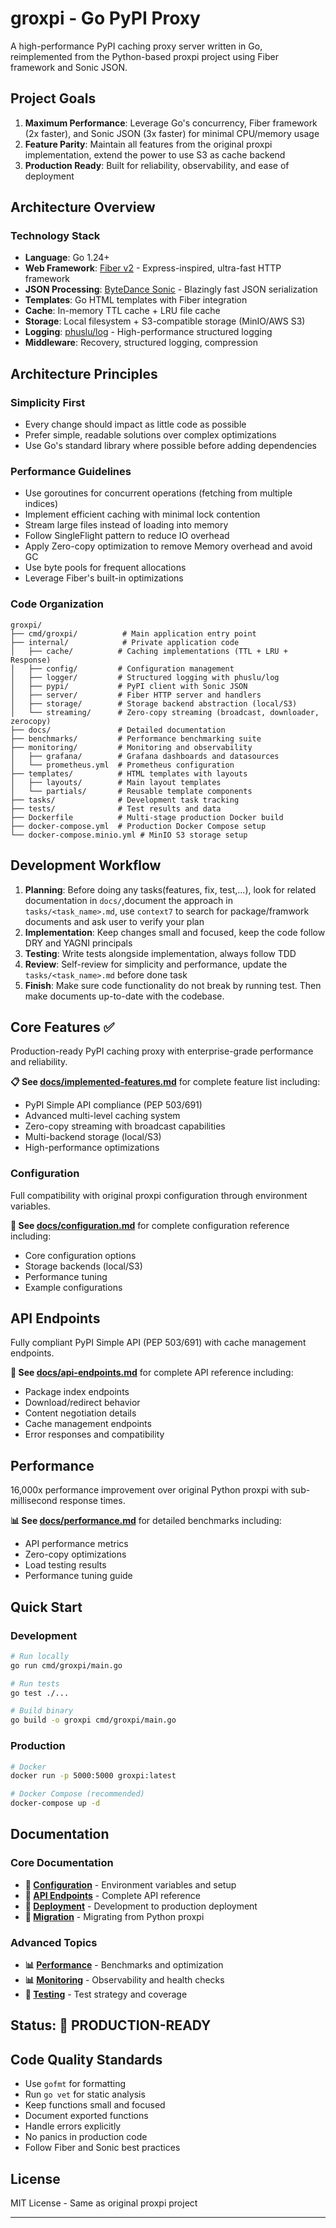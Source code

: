 # groxpi - Go PyPI Proxy

A high-performance PyPI caching proxy server written in Go, reimplemented from the Python-based proxpi project using Fiber framework and Sonic JSON.

## Project Goals

1. **Maximum Performance**: Leverage Go's concurrency, Fiber framework (2x faster), and Sonic JSON (3x faster) for minimal CPU/memory usage
2. **Feature Parity**: Maintain all features from the original proxpi implementation, extend the power to use S3 as cache backend
3. **Production Ready**: Built for reliability, observability, and ease of deployment

## Architecture Overview

### Technology Stack
- **Language**: Go 1.24+
- **Web Framework**: [Fiber v2](https://gofiber.io/) - Express-inspired, ultra-fast HTTP framework
- **JSON Processing**: [ByteDance Sonic](https://github.com/bytedance/sonic) - Blazingly fast JSON serialization
- **Templates**: Go HTML templates with Fiber integration
- **Cache**: In-memory TTL cache + LRU file cache
- **Storage**: Local filesystem + S3-compatible storage (MinIO/AWS S3)
- **Logging**: [phuslu/log](https://github.com/phuslu/log) - High-performance structured logging
- **Middleware**: Recovery, structured logging, compression

## Architecture Principles

### Simplicity First
- Every change should impact as little code as possible
- Prefer simple, readable solutions over complex optimizations
- Use Go's standard library where possible before adding dependencies

### Performance Guidelines
- Use goroutines for concurrent operations (fetching from multiple indices)
- Implement efficient caching with minimal lock contention
- Stream large files instead of loading into memory
- Follow SingleFlight pattern to reduce IO overhead
- Apply Zero-copy optimization to remove Memory overhead and avoid GC
- Use byte pools for frequent allocations
- Leverage Fiber's built-in optimizations

### Code Organization
```
groxpi/
├── cmd/groxpi/          # Main application entry point
├── internal/            # Private application code
│   ├── cache/          # Caching implementations (TTL + LRU + Response)
│   ├── config/         # Configuration management
│   ├── logger/         # Structured logging with phuslu/log
│   ├── pypi/           # PyPI client with Sonic JSON
│   ├── server/         # Fiber HTTP server and handlers
│   ├── storage/        # Storage backend abstraction (local/S3)
│   └── streaming/      # Zero-copy streaming (broadcast, downloader, zerocopy)
├── docs/               # Detailed documentation
├── benchmarks/         # Performance benchmarking suite
├── monitoring/         # Monitoring and observability
│   ├── grafana/        # Grafana dashboards and datasources
│   └── prometheus.yml  # Prometheus configuration
├── templates/          # HTML templates with layouts
│   ├── layouts/        # Main layout templates
│   └── partials/       # Reusable template components
├── tasks/              # Development task tracking
├── tests/              # Test results and data
├── Dockerfile          # Multi-stage production Docker build
├── docker-compose.yml  # Production Docker Compose setup
└── docker-compose.minio.yml # MinIO S3 storage setup
```

## Development Workflow

1. **Planning**: Before doing any tasks(features, fix, test,...), look for related documentation in `docs/`,document the approach in `tasks/<task_name>.md`, use `context7` to search for package/framwork documents and ask user to verify your plan
2. **Implementation**: Keep changes small and focused, keep the code follow DRY and YAGNI principals
3. **Testing**: Write tests alongside implementation, always follow TDD
4. **Review**: Self-review for simplicity and performance, update the `tasks/<task_name>.md` before done task
5. **Finish**: Make sure code functionality do not break by running test. Then make documents up-to-date with the codebase.

## Core Features ✅

Production-ready PyPI caching proxy with enterprise-grade performance and reliability.

**📋 See [docs/implemented-features.md](docs/implemented-features.md)** for complete feature list including:
- PyPI Simple API compliance (PEP 503/691)
- Advanced multi-level caching system
- Zero-copy streaming with broadcast capabilities
- Multi-backend storage (local/S3)
- High-performance optimizations

### Configuration
Full compatibility with original proxpi configuration through environment variables.

**📖 See [docs/configuration.md](docs/configuration.md)** for complete configuration reference including:
- Core configuration options
- Storage backends (local/S3)
- Performance tuning
- Example configurations

## API Endpoints
Fully compliant PyPI Simple API (PEP 503/691) with cache management endpoints.

**📖 See [docs/api-endpoints.md](docs/api-endpoints.md)** for complete API reference including:
- Package index endpoints
- Download/redirect behavior
- Content negotiation details
- Cache management endpoints
- Error responses and compatibility

## Performance
16,000x performance improvement over original Python proxpi with sub-millisecond response times.

**📊 See [docs/performance.md](docs/performance.md)** for detailed benchmarks including:
- API performance metrics
- Zero-copy optimizations
- Load testing results
- Performance tuning guide

## Quick Start

### Development
```bash
# Run locally
go run cmd/groxpi/main.go

# Run tests
go test ./...

# Build binary
go build -o groxpi cmd/groxpi/main.go
```

### Production
```bash
# Docker
docker run -p 5000:5000 groxpi:latest

# Docker Compose (recommended)
docker-compose up -d
```

## Documentation

### Core Documentation
- **📖 [Configuration](docs/configuration.md)** - Environment variables and setup
- **🔌 [API Endpoints](docs/api-endpoints.md)** - Complete API reference
- **🚀 [Deployment](docs/deployment.md)** - Development to production deployment
- **🔄 [Migration](docs/migration.md)** - Migrating from Python proxpi

### Advanced Topics
- **📊 [Performance](docs/performance.md)** - Benchmarks and optimization
- **📊 [Monitoring](docs/monitoring.md)** - Observability and health checks
- **🧪 [Testing](docs/testing.md)** - Test strategy and coverage

## Status: **🚀 PRODUCTION-READY**

## Code Quality Standards

- Use `gofmt` for formatting
- Run `go vet` for static analysis
- Keep functions small and focused
- Document exported functions
- Handle errors explicitly
- No panics in production code
- Follow Fiber and Sonic best practices

## License

MIT License - Same as original proxpi project

---